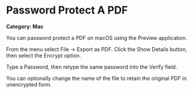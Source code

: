# Password Protect A PDF

__Category: Mac__

You can password protect a PDF on macOS using the Preview application.

From the menu select File -> Export as PDF. Click the Show Details button, then select the Encrypt option.

Type a Password, then retype the same password into the Verify field.

You can optionally change the name of the file to retain the original PDF in unencrypted form.
